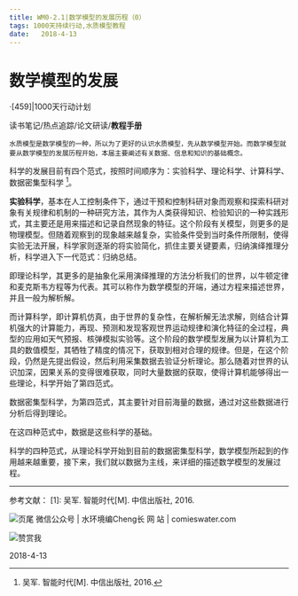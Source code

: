```yaml
---
title: WM0-2.1|数学模型的发展历程（0）
tags: 1000天持续行动,水质模型教程
date:   2018-4-13
---
```


# 数学模型的发展
·[459]|1000天行动计划

读书笔记/热点追踪/论文研读/**教程手册**
    
    水质模型是数学模型的一种，所以为了更好的认识水质模型，先从数学模型开始。而数学模型就要从数学模型的发展历程开始，本届主要阐述有关数据、信息和知识的基础概念。

科学的发展目前有四个范式，按照时间顺序为：实验科学、理论科学、计算科学、数据密集型科学 [^1x]。

**实验科学**，基本在人工控制条件下，通过干预和控制科研对象而观察和探索科研对象有关规律和机制的一种研究方法，其作为人类获得知识、检验知识的一种实践形式，其主要还是用来描述和记录自然现象的特征。这个阶段有关模型，则更多的是物理模型。但随着观察到的现象越来越复杂，实验条件受到当时条件所限制，使得实验无法开展，科学家则逐渐的将实验简化，抓住主要关键要素，归纳演绎推理分析，科学进入下一代范式：归纳总结。

即理论科学，其更多的是抽象化采用演绎推理的方法分析我们的世界，以牛顿定律和麦克斯韦方程等为代表。其可以称作为数学模型的开端，通过方程来描述世界，并且一般为解析解。

而计算科学，即计算机仿真，由于世界的复杂性，在解析解无法求解，则结合计算机强大的计算能力，再现、预测和发现客观世界运动规律和演化特征的全过程，典型的应用如天气预报、核弹模拟实验等。这个阶段的数学模型发展为以计算机为工具的数值模型，其牺牲了精度的情况下，获取到相对合理的规律。但是，在这个阶段，仍然是先提出假设，然后利用采集数据去验证分析理论。那么随着对世界的认识加深，因果关系的变得很难获取，同时大量数据的获取，使得计算机能够得出一些理论，科学开始了第四范式。

数据密集型科学，为第四范式，其主要针对目前海量的数据，通过对这些数据进行分析后得到理论。

在这四种范式中，数据是这些科学的基础。

科学的四种范式，从理论科学开始到目前的数据密集型科学，数学模型所起到的作用越来越重要，接下来，我们就以数据为主线，来详细的描述数学模型的发展过程。






---

参考文献：
[1]:  吴军. 智能时代[M]. 中信出版社, 2016.


![页尾](http://comieswater-1254012817.cossh.myqcloud.com/页尾识别new-2017-09-22.png)
微信公众号 | 水环境编Cheng长
网          站 | comieswater.com


![赞赏我](http://comieswater-1254012817.cossh.myqcloud.com/IMG_3077.JPG)

 2018-4-13


[^1x]: 吴军. 智能时代[M]. 中信出版社, 2016.
